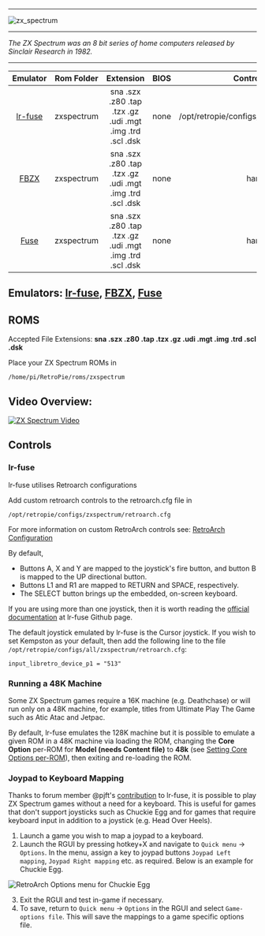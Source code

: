 ***
![zx_spectrum](https://cloud.githubusercontent.com/assets/10035308/12212920/3dc40236-b62d-11e5-8ee4-c224358c1424.png)
***
_The ZX Spectrum was an 8 bit series of home computers released by Sinclair Research in 1982._

***

| Emulator | Rom Folder | Extension | BIOS |  Controller Config |
| :---: | :---: | :---: | :---: | :---: |
| [lr-fuse](https://github.com/libretro/fuse-libretro) | zxspectrum  | sna .szx .z80 .tap .tzx .gz .udi .mgt .img .trd .scl .dsk | none | /opt/retropie/configs/zxspectrum/retroarch.cfg |
| [FBZX](http://www.rastersoft.com/programas/fbzx.html) | zxspectrum  | sna .szx .z80 .tap .tzx .gz .udi .mgt .img .trd .scl .dsk | none | hardcoded |
| [Fuse](http://fuse-emulator.sourceforge.net/) | zxspectrum  | sna .szx .z80 .tap .tzx .gz .udi .mgt .img .trd .scl .dsk | none | hardcoded |

## Emulators: [lr-fuse](https://github.com/libretro/fuse-libretro), [FBZX](http://www.rastersoft.com/programas/fbzx.html), [Fuse](http://fuse-emulator.sourceforge.net/)

## ROMS

Accepted File Extensions: **sna .szx .z80 .tap .tzx .gz .udi .mgt .img .trd .scl .dsk**

Place your ZX Spectrum ROMs in
```
/home/pi/RetroPie/roms/zxspectrum
```

## Video Overview:
[![ZX Spectrum Video](http://img.youtube.com/vi/_Rs20bAy-sY/0.jpg)](http://www.youtube.com/watch?v=_Rs20bAy-sY)

## Controls

### lr-fuse

lr-fuse utilises Retroarch configurations

Add custom retroarch controls to the retroarch.cfg file in
```shell
/opt/retropie/configs/zxspectrum/retroarch.cfg
```
For more information on custom RetroArch controls see: [RetroArch Configuration](RetroArch-Configuration)

By default, 

* Buttons A, X and Y are mapped to the joystick's fire button, and button B is mapped to the UP directional button. 
* Buttons L1 and R1 are mapped to RETURN and SPACE, respectively. 
* The SELECT button brings up the embedded, on-screen keyboard.

If you are using more than one joystick, then it is worth reading the [official documentation](https://github.com/libretro/fuse-libretro#input-devices) at lr-fuse Github page.

The default joystick emulated by lr-fuse is the Cursor joystick. If you wish to set Kempston as your default, then add the following line to the file `/opt/retropie/configs/all/zxspectrum/retroarch.cfg`:

    input_libretro_device_p1 = "513"

### Running a 48K Machine

Some ZX Spectrum games require a 16K machine (e.g. Deathchase) or will run only on a 48K machine, for example, titles from Ultimate Play The Game such as Atic Atac and Jetpac.

By default, lr-fuse emulates the 128K machine but it is possible to emulate a given ROM in a 48K machine via loading the ROM, changing the **Core Option** per-ROM for **Model (needs Content file)** to **48k** (see [Setting Core Options per-ROM](RetroArch-Core-Options#setting-core-options-per-rom)), then exiting and re-loading the ROM. 

### Joypad to Keyboard Mapping
Thanks to forum member @pjft's [contribution](https://retropie.org.uk/forum/topic/16753/lr-fuse-joypad-to-keyboard-mapping) to lr-fuse, it is possible to play ZX Spectrum games without a need for a keyboard. This is useful for games that don't support joysticks such as Chuckie Egg and for games that require keyboard input in addition to a joystick (e.g. Head Over Heels).

1. Launch a game you wish to map a joypad to a keyboard.
2. Launch the RGUI by pressing hotkey+X and navigate to `Quick menu` -> `Options`. In the menu, assign a key to joypad buttons `Joypad Left mapping`, `Joypad Right mapping` etc. as required. Below is an example for Chuckie Egg.

![RetroArch Options menu for Chuckie Egg](https://user-images.githubusercontent.com/8166945/51169479-e7405680-18a3-11e9-99ac-131838813999.png)

3. Exit the RGUI and test in-game if necessary.
4. To save, return to `Quick menu` -> `Options` in the RGUI and select `Game-options file`. This will save the mappings to a game specific options file.

